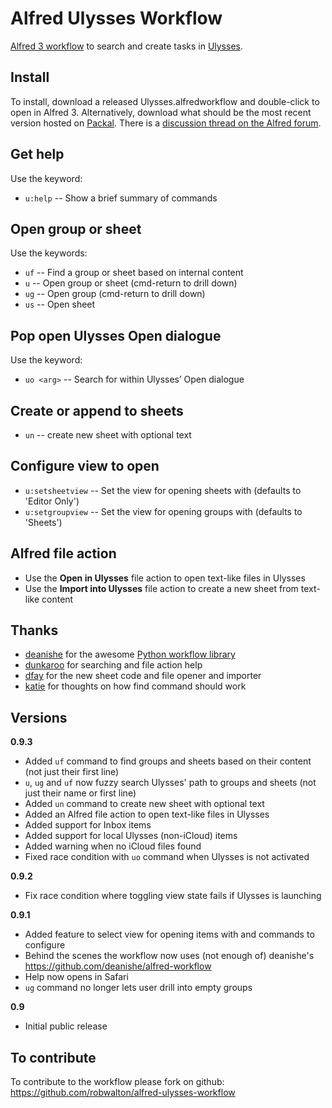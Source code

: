 # Alfred Ulysses Workflow

[Alfred 3 workflow](https://www.alfredapp.com/workflows/) to search and create tasks in [Ulysses](https://ulyssesapp.com).

## Install
To install, download a released Ulysses.alfredworkflow and double-click to open in Alfred 3. Alternatively, download what should be the most recent version hosted on [Packal](http://www.packal.org/workflow/ulysses). There is a [discussion thread on the Alfred forum](http://www.alfredforum.com/topic/9662-ulysses-workflow/).

## Get help
Use the keyword:

- `u:help` -- Show a brief summary of commands

## Open group or sheet
Use the keywords:

- `uf` -- Find a group or sheet based on internal content
- `u` -- Open group or sheet (cmd-return to drill down)
- `ug` -- Open group (cmd-return to drill down)
- `us` -- Open sheet

## Pop open Ulysses Open dialogue

Use the keyword:
- `uo <arg>` -- Search for <arg> within Ulysses’ Open dialogue

## Create or append to sheets
- `un` -- create new sheet with optional text

## Configure view to open

- `u:setsheetview` -- Set the view for opening sheets with (defaults to 'Editor Only')
- `u:setgroupview` -- Set the view for opening groups with (defaults to 'Sheets')

## Alfred file action

- Use the **Open in Ulysses** file action to open text-like files in Ulysses
- Use the **Import into Ulysses** file action to create a new sheet from text-like content


## Thanks
- [deanishe](https://www.alfredforum.com/profile/5235-deanishe/) for the awesome [Python workflow library](http://www.deanishe.net/alfred-workflow/index.html)
- [dunkaroo](https://www.alfredforum.com/profile/11116-dunkaroo/) for searching and file action help
- [dfay](https://www.alfredforum.com/profile/3468-dfay/) for the new sheet code and file opener and importer
- [katie](https://www.alfredforum.com/profile/5999-katie/) for thoughts on how find command should work

## Versions

**0.9.3**
- Added `uf` command to find groups and sheets based on their content (not just their first line)
- `u`, `ug` and `uf` now fuzzy search Ulysses' path to groups and sheets (not just their name or first line)
- Added `un` command to create new sheet with optional text
- Added an Alfred file action to open text-like files in Ulysses
- Added support for Inbox items
- Added support for local Ulysses (non-iCloud) items
- Added warning when no iCloud files found
- Fixed race condition with `uo` command when Ulysses is not activated

**0.9.2**
- Fix race condition where toggling view state fails if Ulysses is launching

**0.9.1**
- Added feature to select view for opening items with and commands to configure
- Behind the scenes the workflow now uses (not enough of) deanishe's https://github.com/deanishe/alfred-workflow
- Help now opens in Safari
- `ug` command no longer lets user drill into empty groups

**0.9**
- Initial public release




## To contribute
To contribute to the workflow please fork on github: https://github.com/robwalton/alfred-ulysses-workflow

